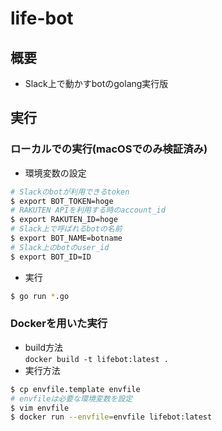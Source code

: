 # life-bot

## 概要

* Slack上で動かすbotのgolang実行版

## 実行

### ローカルでの実行(macOSでのみ検証済み)

* 環境変数の設定
```sh
# Slackのbotが利用できるtoken
$ export BOT_TOKEN=hoge
# RAKUTEN APIを利用する時のaccount_id
$ export RAKUTEN_ID=hoge
# Slack上で呼ばれるbotの名前
$ export BOT_NAME=botname
# Slack上のbotのuser_id
$ export BOT_ID=ID
```
* 実行
```sh
$ go run *.go
```


### Dockerを用いた実行

* build方法  
`docker build -t lifebot:latest .`
* 実行方法
```sh
$ cp envfile.template envfile
# envfileは必要な環境変数を設定
$ vim envfile
$ docker run --envfile=envfile lifebot:latest
